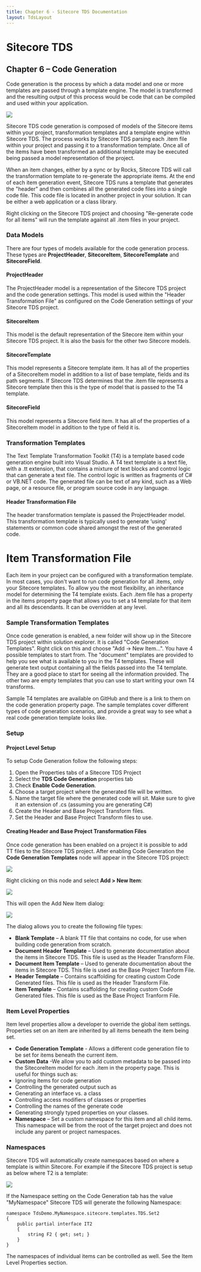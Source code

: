 ```yaml
---
title: Chapter 6 - Sitecore TDS Documentation
layout: TdsLayout
---
```

# Sitecore TDS

## Chapter 6 – Code Generation

Code generation is the process by which a data model and one or more templates are passed through a template engine. The model is transformed and the resulting output of this process would be code that can be compiled and used within your application.

![](/Images/Tds/chapter6-codegenprocess.png)

Sitecore TDS code generation is composed of models of the Sitecore items within your project, transformation templates and a template engine within Sitecore TDS. The process works by Sitecore TDS parsing each .item file within your project and passing it to a transformation template. Once all of the items have been transformed an additional template may be executed being passed a model representation of the project.

When an item changes, either by a sync or by Rocks, Sitecore TDS will call the transformation template to re-generate the appropriate items. At the end of each item generation event, Sitecore TDS runs a template that generates the "header" and then combines all the generated code files into a single code file. This code file is located in another project in your solution. It can be either a web application or a class library.

Right clicking on the Sitecore TDS project and choosing "Re-generate code for all items" will run the template against all .item files in your project.

### Data Models

There are four types of models available for the code generation process. These types are **ProjectHeader**, **SitecoreItem**, **SitecoreTemplate** and **SitecoreField**.

#### ProjectHeader

The ProjectHeader model is a representation of the Sitecore TDS project and the code generation settings. This model is used within the "Header Transformation File" as configured on the Code Generation settings of your Sitecore TDS project.

#### SitecoreItem

This model is the default representation of the Sitecore item within your Sitecore TDS project. It is also the basis for the other two Sitecore models.

#### SitecoreTemplate

This model represents a Sitecore template item. It has all of the properties of a SitecoreItem model in addition to a list of base template, fields and its path segments. If Sitecore TDS determines that the .item file represents a Sitecore template then this is the type of model that is passed to the T4 template.

#### SitecoreField

This model represents a Sitecore field item. It has all of the properties of a SitecoreItem model in addition to the type of field it is.

### Transformation Templates

The Text Template Transformation Toolkit (T4) is a template based code generation engine built into Visual Studio. A T4 text template is a text file, with a .tt extension, that contains a mixture of text blocks and control logic that can generate a text file. The control logic is written as fragments of C# or VB.NET code. The generated file can be text of any kind, such as a Web page, or a resource file, or program source code in any language.

#### Header Transformation File

The header transformation template is passed the ProjectHeader model. This transformation template is typically used to generate ‘using' statements or common code shared amongst the rest of the generated code.

# Item Transformation File

Each item in your project can be configured with a transformation template. In most cases, you don't want to run code generation for all .items, only your Sitecore templates. To allow you the most flexibility, an inheritance model for determining the T4 template exists. Each .item file has a property in the items property page that allows you to set a t4 template for that item and all its descendants. It can be overridden at any level.

### Sample Transformation Templates

Once code generation is enabled, a new folder will show up in the Sitecore TDS project within solution explorer. It is called "Code Generation Templates". Right click on this and choose "Add -> New Item…". You have 4 possible templates to start from. The "document" templates are provided to help you see what is available to you in the T4 templates. These will generate text output containing all the fields passed into the T4 template. They are a good place to start for seeing all the information provided. The other two are empty templates that you can use to start writing your own T4 transforms.

Sample T4 templates are available on GitHub and there is a link to them on the code generation property page. The sample templates cover different types of code generation scenarios, and provide a great way to see what a real code generation template looks like.

### Setup

#### Project Level Setup

To setup Code Generation follow the following steps:
1.	Open the Properties tabs of a Sitecore TDS Project
2.	Select the **TDS Code Generation** properties tab
3.	Check **Enable Code Generation**.
4.	Choose a target project where the generated file will be written.
5.	Name the target file where the generated code will sit. Make sure to give it an extension of .cs (assuming you are generating C#)
6.	Create the Header and Base Project Transform files.
7.	Set the Header and Base Project Transform files to use.

#### Creating Header and Base Project Transformation Files

Once code generation has been enabled on a project it is possible to add TT files to the Sitecore TDS project. After enabling Code Generation the **Code Generation Templates** node will appear in the Sitecore TDS  project:


![](/Images/Tds/chapter6-codegennode.png)

Right clicking on this node and select **Add > New Item**:

![](/Images/Tds/chapter6-codegennewitem.png)

This will open the Add New Item  dialog:

![](/Images/Tds/chapter6-codegendialog.png)

The dialog allows you to create the following file types:

* **Blank Template** – A blank TT file that contains no code, for use when building code generation from scratch.
* **Document Header Template** – Used to generate documentation about the items in Sitecore TDS. This file is used as the Header Transform File.
* **Document Item Template** – Used to generate documentation about the items in Sitecore TDS. This file is used as the Base Project Tranform File.
* **Header Template** – Contains scaffolding for creating custom Code Generated files. This file is used as the Header Transform File.
* **Item Template** – Contains scaffolding for creating custom Code Generated files. This file is used as the Base Project Tranform File.

### Item Level Properties

Item level properties allow a developer to override the global item settings. Properties set on an item are inherited by all items beneath the item being set.

* **Code Generation Template** - Allows a different code generation file to be set for items beneath the current item.
* **Custom Data** -We allow you to add custom metadata to be passed into the SitecoreItem model for each .item in the property page. This is useful for things such as:
 *  Ignoring items for code generation
 *  Controlling the generated output such as
  *  Generating an interface vs. a class
  *  Controlling access modifiers of classes or properties
  *  Controlling the names of the generate code
  *  Generating strongly typed properties on your classes.
* **Namespace** – Set a custom namespace for this item and all child items. This namespace will be from the root of the target project and does not include any parent or project namespaces.

### Namespaces

Sitecore TDS will automatically create namespaces based on where a template is within Sitecore. For example if the Sitecore TDS project is setup as below where T2 is a template:

![](/Images/Tds/chapter6-codegenname.png)

If the Namespace setting on the Code Generation tab has the value "MyNamespace" Sitecore TDS will generate the following Namespace:

	namespace TdsDemo.MyNamespace.sitecore.templates.TDS.Set2
	{
	    public partial interface IT2                    
	    {
	        string F2 { get; set; }
	    }
	}

The namespaces of individual items can be controlled as well. See the Item Level Properties section.
